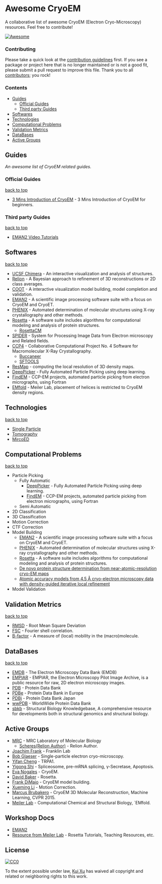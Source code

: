 # Awesome CryoEM
A collaborative list of awesome CryoEM (Electron Cryo-Microscopy) resources. Feel free to contribute!

[![Awesome](https://cdn.rawgit.com/sindresorhus/awesome/d7305f38d29fed78fa85652e3a63e154dd8e8829/media/badge.svg)](https://github.com/sindresorhus/awesome)

### Contributing

Please take a quick look at the [contribution guidelines](.github/CONTRIBUTING.md) first. If you see a package or project here that is no longer maintained or is not a good fit, please submit a pull request to improve this file. Thank you to all [contributors](https://github.com/barrykui/awesome-cryoem/graphs/contributors); you rock!

### Contents

- [Guides](#guides)
    - [Official Guides](#official-guides)
    - [Third party Guides](#third-party-guides)
- [Softwares](#softwares) 
- [Technologies](#technologies)
- [Computational Problems](#computational-problems)
- [Validation Metrics](#validation-metrics)
- [DataBases](#database)
- [Active Groups](#active-groups)


## Guides
*An awesome list of CryoEM related guides.* 

### Official Guides
[back to top](#readme) 

* [3 Mins Introduction of CryoEM](#) - 3 Mins Introduction of CryoEM for beginners.

### Third party Guides
[back to top](#readme) 

* [EMAN2 Video Tutorials](http://blake.bcm.edu/emanwiki/EMAN2/VideoTutorials)

## Softwares
[back to top](#readme) 

* [UCSF Chimera](https://www.cgl.ucsf.edu/chimera/) - An interactive visualization and analysis of structures.
* [Relion](www2.mrc-lmb.cam.ac.uk/relion/index.php/Main_Page) - A Bayesian approach to refinement of 3D reconstructions or 2D class averages.
* [COOT](http://www2.mrc-lmb.cam.ac.uk/personal/pemsley/coot/) - A interactive visualization model building, model completion and validation.
* [EMAN2](http://blake.bcm.edu/emanwiki/EMAN2) - A scientific image processing software suite with a focus on CryoEM and CryoET.
* [PHENIX](https://www.phenix-online.org/) - Automated determination of molecular structures using X-ray crystallography and other methods.
* [Rosetta](https://www.rosettacommons.org/) - A software suite includes algorithms for computational modeling and analysis of protein structures.
    * [RosettaCM](#)
* [SPIDER](http://spider.wadsworth.org) - System for Processing Image Data from Electron microscopy and Related fields.
* [CCP4](http://www.ccp4.ac.uk/) - Collaborative Computational Project No. 4 Software for Macromolecular X-Ray Crystallography.
    * [Buccaneer](#)
    * [SFTOOLS](#)
* [ResMap](http://resmap.sourceforge.net/) - computing the local resolution of 3D density maps.
* [DeepPicker](https://arxiv.org/abs/1605.01838) - Fully Automated Particle Picking using deep learning.
* [FindEM](http://www.ccpem.ac.uk/ccpem_projects.php) - CCP-EM projects, automated particle picking from electron micrographs, using Fortran
* [EMfold](http://www.meilerlab.org/index.php/servers/show?s_id=18) - Meiler Lab,  placement of helices is restricted to CryoEM density regions.

## Technologies
[back to top](#readme) 

* [Single Particle](#)
* [Tomography](#)
* [MircoED](#)

## Computational Problems
[back to top](#readme) 

* Particle Picking
    * Fully Automatic
      * [DeepPicker](https://arxiv.org/abs/1605.01838) - Fully Automated Particle Picking using deep learning.
      * [FindEM](http://www.ccpem.ac.uk/ccpem_projects.php) - CCP-EM projects, automated particle picking from electron micrographs, using Fortran
    * Semi Automatic
* 2D Classification
* 3D Classification
* Motion Correction
* CTF Correction
* Model Building
    * [EMAN2](http://blake.bcm.edu/emanwiki/EMAN2) - A scientific image processing software suite with a focus on CryoEM and CryoET.
    * [PHENIX](https://www.phenix-online.org/) - Automated determination of molecular structures using X-ray crystallography and other methods.
    * [Rosetta](https://www.rosettacommons.org/) - A software suite includes algorithms for computational modeling and analysis of protein structures.
    * [De novo protein structure determination from near-atomic-resolution cryo-EM maps](http://www.nature.com/doifinder/10.1038/nmeth.3287)
    * [Atomic accuracy models from 4.5 Å cryo-electron microscopy data with density-guided iterative local refinement](http://www.nature.com/doifinder/10.1038/nmeth.3286)
* Model Validation

## Validation Metrics
[back to top](#readme) 

* [RMSD](https://en.wikipedia.org/wiki/Root-mean-square_deviation_of_atomic_positions) - Root Mean Square Deviation
* [FSC](https://en.wikipedia.org/wiki/Fourier_shell_correlation) - Fourier shell correlation.
* [B-factor](http://www.cmbi.ru.nl/bdb/theory/) -  A measure of (local) mobility in the (macro)molecule.

## DataBases
[back to top](#readme) 

* [EMDB](https://www.ebi.ac.uk/pdbe/emdb/index.html) - The Electron Microscopy Data Bank (EMDB)
* [EMPIAR](https://www.ebi.ac.uk/pdbe/emdb/empiar) - EMPIAR, the Electron Microscopy Pilot Image Archive, is a public resource for raw, 2D electron microscopy images.
* [PDB](http://www.rcsb.org/pdb/home/home.do) - Protein Data Bank
* [PDBe](http://www.ebi.ac.uk/pdbe) - Protein Data Bank in Europe
* [PDBj](http://www.pdbj.org) - Protein Data Bank Japan 
* [wwPDB](http://www.wwpdb.org) - WorldWide Protein Data Bank 
* [sbkb](http://www.sbkb.org) - Structural Biology Knowledgebase, A comprehensive resource for developments both in structural genomics and structural biology.


## Active Groups

* [MRC](http://www2.mrc-lmb.cam.ac.uk/) - MRC Laboratory of Molecular Biology
    * [Scheres(Relion Author)](http://www2.mrc-lmb.cam.ac.uk/groups/scheres/) - Relion Author. 
* [Joachim Frank](http://franklab.cpmc.columbia.edu/franklab) -  Franklin Lab
* [Bob Glaeser](http://mcb.berkeley.edu/faculty/all/glaeserr) - Single-particle electron cryo-microscopy.
* [Yifan Cheng](http://cryoem.ucsf.edu/) - TRPA1.
* [Yigong Shi](http://ygshi.life.tsinghua.edu.cn/home.htm) - Spliceosome, pre-mRNA splicing, γ-Secretase, Apoptosis.
* [Eva Nogales](http://cryoem.berkeley.edu/) - CryoEM. 
* [David Baker](http://www.ipd.uw.edu/people/ipd-faculty-staff/david-baker/) - Rosetta.
* [Frank DiMaio](https://faculty.washington.edu/dimaio/wordpress/) - CryoEM model building.
* [Xueming Li](http://life.tsinghua.edu.cn/faculty/faculty/2730.html) - Motion Correction.
* [Marcus Brubakero](http://www.cs.toronto.edu/~mbrubake/) - CryoEM 3D Molecular Reconstruction, Machine Learning, CVPR 2015.
* [Meiler Lab](http://www.meilerlab.org/index.php) - Computational Chemical and Structural Biology, `EMfold.

## Workshop Docs

* [EMAN2 ](http://blake.bcm.edu/emanwiki/EMAN2/Tutorials)
* [Resource from Meiler Lab](http://www.meilerlab.org/index.php/jobs/resources) - Rosetta Tutorials, Teaching Resources, etc.

## License

[![CC0](http://mirrors.creativecommons.org/presskit/buttons/88x31/svg/cc-zero.svg)](https://creativecommons.org/publicdomain/zero/1.0/)

To the extent possible under law, [Kui Xu](https://github.com/barrykui) has waived all copyright and related or neighboring rights to this work.
